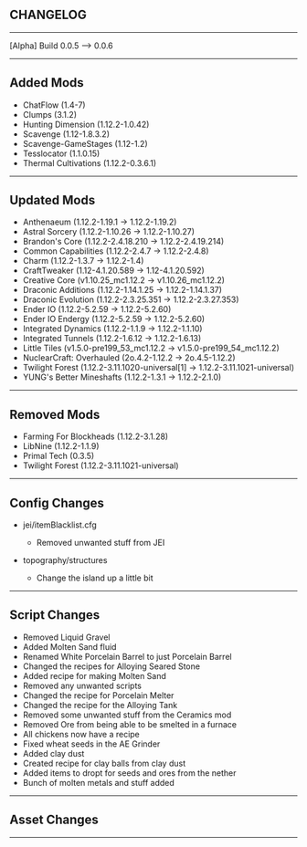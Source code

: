 ## CHANGELOG 
---

[Alpha] Build 0.0.5 --> 0.0.6

---
## Added Mods
* ChatFlow (1.4-7)
* Clumps (3.1.2)
* Hunting Dimension (1.12.2-1.0.42)
* Scavenge (1.12-1.8.3.2)
* Scavenge-GameStages (1.12-1.2)
* Tesslocator (1.1.0.15)
* Thermal Cultivations (1.12.2-0.3.6.1)
---

## Updated Mods
* Anthenaeum (1.12.2-1.19.1 -> 1.12.2-1.19.2)
* Astral Sorcery (1.12.2-1.10.26 -> 1.12.2-1.10.27)
* Brandon's Core (1.12.2-2.4.18.210 -> 1.12.2-2.4.19.214)
* Common Capabilities (1.12.2-2.4.7 -> 1.12.2-2.4.8)
* Charm (1.12.2-1.3.7 -> 1.12.2-1.4)
* CraftTweaker (1.12-4.1.20.589 -> 1.12-4.1.20.592)
* Creative Core (v1.10.25_mc1.12.2 -> v1.10.26_mc1.12.2)
* Draconic Additions (1.12.2-1.14.1.25 -> 1.12.2-1.14.1.37)
* Draconic Evolution (1.12.2-2.3.25.351 -> 1.12.2-2.3.27.353)
* Ender IO (1.12.2-5.2.59 -> 1.12.2-5.2.60)
* Ender IO Endergy (1.12.2-5.2.59 -> 1.12.2-5.2.60)
* Integrated Dynamics (1.12.2-1.1.9 -> 1.12.2-1.1.10)
* Integrated Tunnels (1.12.2-1.6.12 -> 1.12.2-1.6.13)
* Little Tiles (v1.5.0-pre199_53_mc1.12.2 -> v1.5.0-pre199_54_mc1.12.2)
* NuclearCraft: Overhauled (2o.4.2-1.12.2 -> 2o.4.5-1.12.2)
* Twilight Forest (1.12.2-3.11.1020-universal[1] -> 1.12.2-3.11.1021-universal)
* YUNG's Better Mineshafts (1.12.2-1.3.1 -> 1.12.2-2.1.0)

---

## Removed Mods
* Farming For Blockheads (1.12.2-3.1.28)
* LibNine (1.12.2-1.1.9)
* Primal Tech (0.3.5)
* Twilight Forest (1.12.2-3.11.1021-universal)
---

## Config Changes
* jei/itemBlacklist.cfg
    * Removed unwanted stuff from JEI
    
* topography/structures
    * Change the island up a little bit
---

## Script Changes
* Removed Liquid Gravel
* Added Molten Sand fluid
* Renamed White Porcelain Barrel to just Porcelain Barrel
* Changed the recipes for Alloying Seared Stone
* Added recipe for making Molten Sand
* Removed any unwanted scripts
* Changed the recipe for Porcelain Melter
* Changed the recipe for the Alloying Tank
* Removed some unwanted stuff from the Ceramics mod
* Removed Ore from being able to be smelted in a furnace
* All chickens now have a recipe
* Fixed wheat seeds in the AE Grinder
* Added clay dust
* Created recipe for clay balls from clay dust
* Added items to dropt for seeds and ores from the nether
* Bunch of molten metals and stuff added

---

## Asset Changes

---